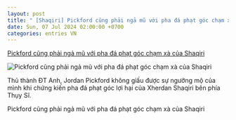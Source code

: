 ```yaml
---
layout: post
title: " [Shaqiri] Pickford cũng phải ngả mũ với pha đá phạt góc chạm xà của Shaqiri"
date: Sun, 07 Jul 2024 02:00:00 +0700
categories: entries VN
---
```

[Pickford cũng phải ngả mũ với pha đá phạt góc chạm xà của Shaqiri](https://www.tinthethao.com.vn/pickford-cung-phai-nga-mu-voi-pha-da-phat-goc-cham-xa-cua-shaqiri-d768793.html)

![Pickford cũng phải ngả mũ với pha đá phạt góc chạm xà của Shaqiri](https://media.tinthethao.com.vn/resize/534x280/files/bongda/2024/07/07/9jpg.jpg)

Thủ thành ĐT Anh, Jordan Pickford không giấu được sự ngưỡng mộ của mình khi chứng kiến pha đá phạt góc lợi hại của Xherdan Shaqiri bên phía Thụy Sĩ.

Pickford cũng phải ngả mũ với pha đá phạt góc chạm xà của Shaqiri

